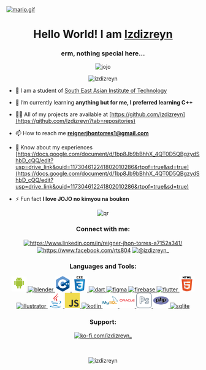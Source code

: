[![mario.gif](https://i.postimg.cc/YqCtt7Jk/mario.gif)](https://www.facebook.com/RTs804)

<h1 align="center">Hello World! I am <a href="https://www.instagram.com/izdizreyn_/">Izdizreyn</a></h1>
<h3 align="center">erm, nothing special here...</h3>

<div align="center">
    <img alt="jojo" width="330" height="180" src="https://i.pinimg.com/originals/2d/92/3e/2d923e0f274c0d3631adaca210248d80.gif">
</div>

<p align="center"> <img src="https://komarev.com/ghpvc/?username=izdizreyn&label=Profile%20views&color=0e75b6&style=flat" alt="izdizreyn" /> </p>

- 🔭 I am a student of [South East Asian Institute of Technology](http://www.seait-edu.ph/index.php)

- 🌱 I’m currently learning **anything but for me, I preferred learning C++**

- 👨‍💻 All of my projects are available at [https://github.com/Izdizreyn](https://github.com/Izdizreyn?tab=repositories)

- 📫 How to reach me **reignerjhontorres1@gmail.com**

- 📄 Know about my experiences [https://docs.google.com/document/d/1bp8Jb9bBhhX_4QT0D5QBgzydShbD_cQQ/edit?usp=drive_link&ouid=117304612241802010286&rtpof=true&sd=true](https://docs.google.com/document/d/1bp8Jb9bBhhX_4QT0D5QBgzydShbD_cQQ/edit?usp=drive_link&ouid=117304612241802010286&rtpof=true&sd=true)

- ⚡ Fun fact **I love JOJO no kimyou na bouken**

<div align="center">
    <img alt="qr" src="https://media.giphy.com/media/16dIgjWQjikY8/giphy.gif?cid=790b7611cdf0mt6a9sratfwlwva0qsf8uw6f07mxyvafpkno&ep=v1_gifs_search&rid=giphy.gif&ct=g" style="max-width: 100px; width: 50%;">
</div>

<h3 align="center">Connect with me:</h3>
<p align="center">
<a href="https://linkedin.com/in/https://www.linkedin.com/in/reigner-jhon-torres-a7152a341/" target="blank"><img align="center" src="https://raw.githubusercontent.com/rahuldkjain/github-profile-readme-generator/master/src/images/icons/Social/linked-in-alt.svg" alt="https://www.linkedin.com/in/reigner-jhon-torres-a7152a341/" height="30" width="40" /></a>
<a href="https://fb.com/https://www.facebook.com/rts804" target="blank"><img align="center" src="https://raw.githubusercontent.com/rahuldkjain/github-profile-readme-generator/master/src/images/icons/Social/facebook.svg" alt="https://www.facebook.com/rts804" height="30" width="40" /></a>
<a href="https://instagram.com/@izdizreyn_" target="blank"><img align="center" src="https://raw.githubusercontent.com/rahuldkjain/github-profile-readme-generator/master/src/images/icons/Social/instagram.svg" alt="@izdizreyn_" height="30" width="40" /></a>
</p>


<h3 align="center">Languages and Tools:</h3>
<p align="center"> <a href="https://developer.android.com" target="_blank" rel="noreferrer"> <img src="https://raw.githubusercontent.com/devicons/devicon/master/icons/android/android-original-wordmark.svg" alt="android" width="40" height="40"/> </a> <a href="https://www.blender.org/" target="_blank" rel="noreferrer"> <img src="https://download.blender.org/branding/community/blender_community_badge_white.svg" alt="blender" width="40" height="40"/> </a> <a href="https://www.w3schools.com/cpp/" target="_blank" rel="noreferrer"> <img src="https://raw.githubusercontent.com/devicons/devicon/master/icons/cplusplus/cplusplus-original.svg" alt="cplusplus" width="40" height="40"/> </a> <a href="https://www.w3schools.com/css/" target="_blank" rel="noreferrer"> <img src="https://raw.githubusercontent.com/devicons/devicon/master/icons/css3/css3-original-wordmark.svg" alt="css3" width="40" height="40"/> </a> <a href="https://dart.dev" target="_blank" rel="noreferrer"> <img src="https://www.vectorlogo.zone/logos/dartlang/dartlang-icon.svg" alt="dart" width="40" height="40"/> </a> <a href="https://www.figma.com/" target="_blank" rel="noreferrer"> <img src="https://www.vectorlogo.zone/logos/figma/figma-icon.svg" alt="figma" width="40" height="40"/> </a> <a href="https://firebase.google.com/" target="_blank" rel="noreferrer"> <img src="https://www.vectorlogo.zone/logos/firebase/firebase-icon.svg" alt="firebase" width="40" height="40"/> </a> <a href="https://flutter.dev" target="_blank" rel="noreferrer"> <img src="https://www.vectorlogo.zone/logos/flutterio/flutterio-icon.svg" alt="flutter" width="40" height="40"/> </a> <a href="https://www.w3.org/html/" target="_blank" rel="noreferrer"> <img src="https://raw.githubusercontent.com/devicons/devicon/master/icons/html5/html5-original-wordmark.svg" alt="html5" width="40" height="40"/> </a> <a href="https://www.adobe.com/in/products/illustrator.html" target="_blank" rel="noreferrer"> <img src="https://www.vectorlogo.zone/logos/adobe_illustrator/adobe_illustrator-icon.svg" alt="illustrator" width="40" height="40"/> </a> <a href="https://www.java.com" target="_blank" rel="noreferrer"> <img src="https://raw.githubusercontent.com/devicons/devicon/master/icons/java/java-original.svg" alt="java" width="40" height="40"/> </a> <a href="https://developer.mozilla.org/en-US/docs/Web/JavaScript" target="_blank" rel="noreferrer"> <img src="https://raw.githubusercontent.com/devicons/devicon/master/icons/javascript/javascript-original.svg" alt="javascript" width="40" height="40"/> </a> <a href="https://kotlinlang.org" target="_blank" rel="noreferrer"> <img src="https://www.vectorlogo.zone/logos/kotlinlang/kotlinlang-icon.svg" alt="kotlin" width="40" height="40"/> </a> <a href="https://www.mysql.com/" target="_blank" rel="noreferrer"> <img src="https://raw.githubusercontent.com/devicons/devicon/master/icons/mysql/mysql-original-wordmark.svg" alt="mysql" width="40" height="40"/> </a> <a href="https://www.oracle.com/" target="_blank" rel="noreferrer"> <img src="https://raw.githubusercontent.com/devicons/devicon/master/icons/oracle/oracle-original.svg" alt="oracle" width="40" height="40"/> </a> <a href="https://www.photoshop.com/en" target="_blank" rel="noreferrer"> <img src="https://raw.githubusercontent.com/devicons/devicon/master/icons/photoshop/photoshop-line.svg" alt="photoshop" width="40" height="40"/> </a> <a href="https://www.php.net" target="_blank" rel="noreferrer"> <img src="https://raw.githubusercontent.com/devicons/devicon/master/icons/php/php-original.svg" alt="php" width="40" height="40"/> </a> <a href="https://www.sqlite.org/" target="_blank" rel="noreferrer"> <img src="https://www.vectorlogo.zone/logos/sqlite/sqlite-icon.svg" alt="sqlite" width="40" height="40"/> </a> </p>

<h3 align="center">Support:</h3>
<p align="center"><a href="https://ko-fi.com/ko-fi.com/izdizreyn_"> <img src="https://cdn.ko-fi.com/cdn/kofi3.png?v=3" height="50" width="210" alt="ko-fi.com/izdizreyn_" /></a></p><br><br>

<div align="center">
    <img src="https://github-readme-stats.vercel.app/api?username=izdizreyn&show_icons=true&locale=en" alt="izdizreyn" />
</div>
